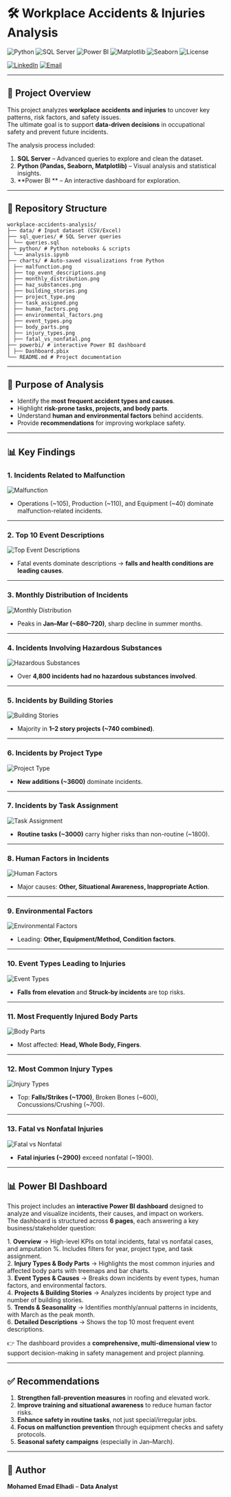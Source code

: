 # 🛠️ Workplace Accidents & Injuries Analysis  

![Python](https://img.shields.io/badge/Python-3.10+-blue?logo=python&logoColor=white)
![SQL Server](https://img.shields.io/badge/SQL%20Server-Queries-red?logo=microsoftsqlserver&logoColor=white)
![Power BI](https://img.shields.io/badge/Power%20BI-Dashboard-yellow?logo=powerbi&logoColor=white)
![Matplotlib](https://img.shields.io/badge/Matplotlib-Visuals-green?logo=plotly&logoColor=white)
![Seaborn](https://img.shields.io/badge/Seaborn-Charts-teal?logo=python&logoColor=white)
![License](https://img.shields.io/badge/License-MIT-lightgrey)

[![LinkedIn](https://img.shields.io/badge/LinkedIn-Connect-blue?logo=linkedin)](https://www.linkedin.com/in/mohamed-emad-396981344)
[![Email](https://img.shields.io/badge/Email-Contact-red?logo=gmail)](mailto:mohamedemad24649@gmail.com)

---

## 📖 Project Overview  
This project analyzes **workplace accidents and injuries** to uncover key patterns, risk factors, and safety issues.  
The ultimate goal is to support **data-driven decisions** in occupational safety and prevent future incidents.  

The analysis process included:  
1. **SQL Server** – Advanced queries to explore and clean the dataset.  
2. **Python (Pandas, Seaborn, Matplotlib)** – Visual analysis and statistical insights.  
3. **Power BI ** – An interactive dashboard for exploration.  

---

## 📂 Repository Structure  
```
workplace-accidents-analysis/
├── data/ # Input dataset (CSV/Excel)
├── sql_queries/ # SQL Server queries
│ └── queries.sql
├── python/ # Python notebooks & scripts
│ └── analysis.ipynb
├── charts/ # Auto-saved visualizations from Python
│ ├── malfunction.png
│ ├── top_event_descriptions.png
│ ├── monthly_distribution.png
│ ├── haz_substances.png
│ ├── building_stories.png
│ ├── project_type.png
│ ├── task_assigned.png
│ ├── human_factors.png
│ ├── environmental_factors.png
│ ├── event_types.png
│ ├── body_parts.png
│ ├── injury_types.png
│ ├── fatal_vs_nonfatal.png
├── powerbi/ # interactive Power BI dashboard
│ ├── Dashboard.pbix
└── README.md # Project documentation
```
---

## 🎯 Purpose of Analysis  
- Identify the **most frequent accident types and causes**.  
- Highlight **risk-prone tasks, projects, and body parts**.  
- Understand **human and environmental factors** behind accidents.  
- Provide **recommendations** for improving workplace safety.  

---

## 📊 Key Findings  

### 1️. Incidents Related to Malfunction  
![Malfunction](charts/malfunction.png)  
- Operations (~105), Production (~110), and Equipment (~40) dominate malfunction-related incidents.  

---

### 2️. Top 10 Event Descriptions  
![Top Event Descriptions](charts/top_event_descriptions.png)  
- Fatal events dominate descriptions → **falls and health conditions are leading causes**.  

---

### 3️. Monthly Distribution of Incidents  
![Monthly Distribution](charts/monthly_distribution.png)  
- Peaks in **Jan–Mar (~680–720)**, sharp decline in summer months.  

---

### 4️. Incidents Involving Hazardous Substances  
![Hazardous Substances](charts/haz_substances.png)  
- Over **4,800 incidents had no hazardous substances involved**.  

---

### 5️. Incidents by Building Stories  
![Building Stories](charts/building_stories.png)  
- Majority in **1–2 story projects (~740 combined)**.  

---

### 6️. Incidents by Project Type  
![Project Type](charts/project_type.png)  
- **New additions (~3600)** dominate incidents.  

---

### 7️. Incidents by Task Assignment  
![Task Assignment](charts/task_assigned.png)  
- **Routine tasks (~3000)** carry higher risks than non-routine (~1800).  

---

### 8️. Human Factors in Incidents  
![Human Factors](charts/human_factors.png)  
- Major causes: **Other, Situational Awareness, Inappropriate Action**.  

---

### 9️. Environmental Factors  
![Environmental Factors](charts/environmental_factors.png)  
- Leading: **Other, Equipment/Method, Condition factors**.  

---

### 10. Event Types Leading to Injuries  
![Event Types](charts/event_types.png)  
- **Falls from elevation** and **Struck-by incidents** are top risks.  

---

### 11. Most Frequently Injured Body Parts  
![Body Parts](charts/body_parts.png)  
- Most affected: **Head, Whole Body, Fingers**.  

---

### 1️2. Most Common Injury Types  
![Injury Types](charts/injury_types.png)  
- Top: **Falls/Strikes (~1700)**, Broken Bones (~600), Concussions/Crushing (~700).  

---

### 13. Fatal vs Nonfatal Injuries  
![Fatal vs Nonfatal](charts/fatal_vs_nonfatal.png)  
- **Fatal injuries (~2900)** exceed nonfatal (~1900).

---

## 📊 Power BI Dashboard

This project includes an **interactive Power BI dashboard** designed to analyze and visualize incidents, their causes, and impact on workers.  
The dashboard is structured across **6 pages**, each answering a key business/stakeholder question:

1️. **Overview** → High-level KPIs on total incidents, fatal vs nonfatal cases, and amputation %. Includes filters for year, project type, and task assignment.  
2️. **Injury Types & Body Parts** → Highlights the most common injuries and affected body parts with treemaps and bar charts.  
3️. **Event Types & Causes** → Breaks down incidents by event types, human factors, and environmental factors.  
4️. **Projects & Building Stories** → Analyzes incidents by project type and number of building stories.  
5️. **Trends & Seasonality** → Identifies monthly/annual patterns in incidents, with March as the peak month.  
6️. **Detailed Descriptions** → Shows the top 10 most frequent event descriptions.  

👉 The dashboard provides a **comprehensive, multi-dimensional view** to support decision-making in safety management and project planning.


---

## ✅ Recommendations  
1. **Strengthen fall-prevention measures** in roofing and elevated work.  
2. **Improve training and situational awareness** to reduce human factor risks.  
3. **Enhance safety in routine tasks**, not just special/irregular jobs.  
4. **Focus on malfunction prevention** through equipment checks and safety protocols.  
5. **Seasonal safety campaigns** (especially in Jan–March).  

---

## 👤 Author  
**Mohamed Emad Elhadi** – **Data Analyst**
